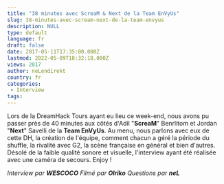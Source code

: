 ```yaml
---
title: "38 minutes avec ScreaM & Next de la Team EnVyUs"
slug: 38-minutes-avec-scream-next-de-la-team-envyus
description: NULL
type: default
language: fr
draft: false
date: 2017-05-11T17:35:00.000Z
lastmod: 2022-05-09T18:32:18.000Z
views: 2817
author: neLendirekt
country: fr
categories:
 - Interview
tags:
---
```

Lors de la DreamHack Tours ayant eu lieu ce week-end, nous avons pu passer près de 40 minutes aux côtés d'Adil "**ScreaM**" Benrlitom et Jordan "**Next**" Savelli de la **Team EnVyUs**. Au menu, nous parlons avec eux de cette DH, la création de l'équipe, comment chacun a géré la période du shuffle, la rivalité avec G2, la scène française en général et bien d'autres. Désolé de la faible qualité sonore et visuelle, l'interview ayant été réalisée avec une caméra de secours. Enjoy !

_Interview par **WESCOCO**_ 
_Filmé par **Olriko**_ 
_Questions par **neL**_
